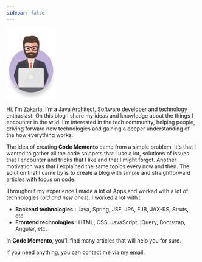 ```yaml
---
sidebar: false
---
```


![Avatar](./img/avatar.png)

Hi, I’m Zakaria. I’m a Java Architect, Software developer and technology enthusiast. On this blog I share my ideas and knowledge about the things I encounter in the wild. I’m interested in the tech community, helping people, driving forward new technologies and gaining a deeper understanding of the how everything works. 

The idea of creating **Code Memento** came from a simple problem, it's that I wanted to gather all the code snippets that I use a lot, solutions of issues that I encounter and tricks that I like and that I might forgot. Another motivation was that I explained the same topics every now and then. The solution that I came by is to create a blog with simple and straightforward articles with focus on code.

Throughout my experience I made a lot of Apps and worked with a lot of technologies (*old and new ones*), I worked a lot with :

* **Backend technologies** : Java, Spring, JSF, JPA, EJB, JAX-RS, Struts, etc.
* **Frontend technologies** : HTML, CSS, JavaScript, jQuery, Bootstrap, Angular, etc.

In **Code Memento**, you'll find many articles that will help you for sure.

If you need anything, you can contact me via my [email](mailto:drissi.zakaria@gmail.com?subject=About%20Code%20Memento&body=Hello%20Zakaria).

